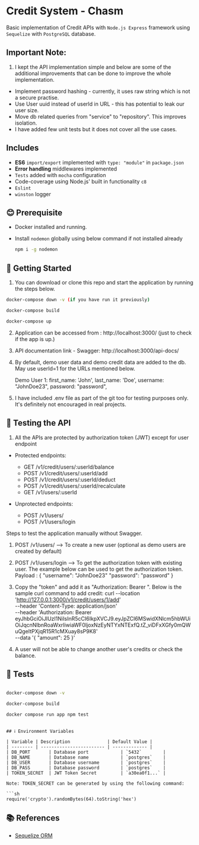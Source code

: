 # Credit System - Chasm

Basic implementation of Credit APIs with `Node.js Express` framework using `Sequelize` with `PostgreSQL` database.

## Important Note:
1. I kept the API implementation simple and below are some of the 
additional improvements that can be done to improve the whole implementation.
  - Implement password hashing - currently, it uses raw string which is not a secure practise.
  - Use User uuid instead of userId in URL - this has potential to leak our user size.
  - Move db related queries from "service" to "repository". This improves isolation.
  - I have added few unit tests but it does not cover all the use cases.


## Includes

- **ES6** `import/export` implemented with `type: "module"` in `package.json`
- **Error handling** middlewares implemented
- `Tests` added with `mocha` configuration
- Code-coverage using Node.js' built in functionality `c8`
- `Eslint`
- `winston` logger

## 😊 Prerequisite

- Docker installed and running.

- Install `nodemon` globally using below command if not installed already

  ```sh
  npm i -g nodemon
  ```

## 🚀 Getting Started

1. You can download or clone this repo and start the application by running the steps below.

```sh
docker-compose down -v (if you have run it previously)

docker-compose build

docker-compose up
```
2. Application can be accessed from : http://localhost:3000/ (just to check if the app is up.)

3. API documentation link - Swagger: http://localhost:3000/api-docs/

4. By default, demo user data and demo credit data are added to the db. May use userId=1
   for the URLs mentioned below.

   Demo User 1:
    first_name: 'John',
    last_name: 'Doe',
    username: "JohnDoe23",
    password: "password",

5. I have included .env file as part of the git too for testing purposes only. It's definitely
   not encouraged in real projects.

## 🚀 Testing the API
1. All the APIs are protected by authorization token (JWT) except for user endpoint
- Protected endpoints:
  - GET /v1/credit/users/:userId/balance
  - POST /v1/credit/users/:userId/add
  - POST /v1/credit/users/:userId/deduct
  - POST /v1/credit/users/:userId/recalculate
  - GET /v1/users/:userId

- Unprotected endpoints:
  - POST /v1/users/
  - POST /v1/users/login

Steps to test the application manually without Swagger.

1. POST /v1/users/ --> To create a new user (optional as demo users are created by default) 

2. POST /v1/users/login --> To get the authorization token with existing user.
   The example below can be used to get the authorization token.
   Payload :
   {
     "username": "JohnDoe23"
     "password": "password"
   }

3. Copy the "token" and add it as "Authorization: Bearer <token>".
   Below is the sample curl command to add credit:
   curl --location 'http://127.0.0.1:3000/v1/credit/users/1/add' \
    --header 'Content-Type: application/json' \
    --header 'Authorization: Bearer eyJhbGciOiJIUzI1NiIsInR5cCI6IkpXVCJ9.eyJpZCI6MSwidXNlcm5hbWUiOiJqcnNlbnRoaWxrIiwiaWF0IjoxNzEyNTYxNTExfQ.tZ_viDFxXGfy0mQWuQgeItPXjqR15R1cMXuay8sP9K8' \
    --data '{
        "amount": 25
    }'

4. A user will not be able to change another user's credits or check the balance.

## 🧪 Tests

```sh

docker-compose down -v

docker-compose build

docker compose run app npm test 
```
  ```

## ℹ️ Environment Variables

| Variable | Description              | Default Value |
| -------- | ------------------------ | ------------- |
| DB_PORT       | Database port            | `5432`        |
| DB_NAME       | Database name            | `postgres`    |
| DB_USER       | Database username        | `postgres`    |
| DB_PASS       | Database password        | `postgres`    |
| TOKEN_SECRET  | JWT Token Secret         | `a30ea0f1...` |

Note: TOKEN_SECRET can be generated by using the following command: 

```sh
require('crypto').randomBytes(64).toString('hex')
```


## 📚 References

- [Sequelize ORM](https://sequelize.org/v6/)
